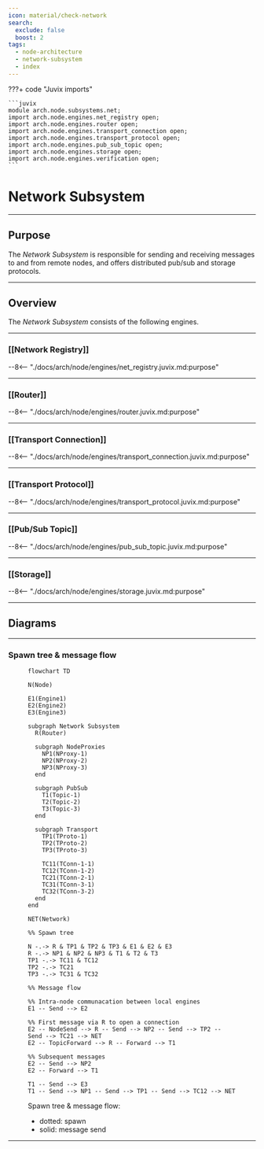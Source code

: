 ```yaml
---
icon: material/check-network
search:
  exclude: false
  boost: 2
tags:
  - node-architecture
  - network-subsystem
  - index
---
```


???+ code "Juvix imports"

    ```juvix
    module arch.node.subsystems.net;
    import arch.node.engines.net_registry open;
    import arch.node.engines.router open;
    import arch.node.engines.transport_connection open;
    import arch.node.engines.transport_protocol open;
    import arch.node.engines.pub_sub_topic open;
    import arch.node.engines.storage open;
    import arch.node.engines.verification open;
    ```

# Network Subsystem

---

## Purpose

The *Network Subsystem* is responsible for
sending and receiving messages to and from remote nodes,
and offers distributed pub/sub and storage protocols.

---

## Overview

The *Network Subsystem* consists of the following engines.

---

### [[Network Registry]]

--8<-- "./docs/arch/node/engines/net_registry.juvix.md:purpose"

---

### [[Router]]

--8<-- "./docs/arch/node/engines/router.juvix.md:purpose"

---

### [[Transport Connection]]

--8<-- "./docs/arch/node/engines/transport_connection.juvix.md:purpose"

---

### [[Transport Protocol]]

--8<-- "./docs/arch/node/engines/transport_protocol.juvix.md:purpose"

---

### [[Pub/Sub Topic]]

--8<-- "./docs/arch/node/engines/pub_sub_topic.juvix.md:purpose"

---

### [[Storage]]

--8<-- "./docs/arch/node/engines/storage.juvix.md:purpose"

---

## Diagrams

---

### Spawn tree & message flow

<figure markdown="span">

```mermaid
flowchart TD

N(Node)

E1(Engine1)
E2(Engine2)
E3(Engine3)

subgraph Network Subsystem
  R(Router)

  subgraph NodeProxies
    NP1(NProxy-1)
    NP2(NProxy-2)
    NP3(NProxy-3)
  end

  subgraph PubSub
    T1(Topic-1)
    T2(Topic-2)
    T3(Topic-3)
  end

  subgraph Transport
    TP1(TProto-1)
    TP2(TProto-2)
    TP3(TProto-3)

    TC11(TConn-1-1)
    TC12(TConn-1-2)
    TC21(TConn-2-1)
    TC31(TConn-3-1)
    TC32(TConn-3-2)
  end
end

NET(Network)

%% Spawn tree

N -.-> R & TP1 & TP2 & TP3 & E1 & E2 & E3
R -.-> NP1 & NP2 & NP3 & T1 & T2 & T3
TP1 -.-> TC11 & TC12
TP2 -.-> TC21
TP3 -.-> TC31 & TC32

%% Message flow

%% Intra-node communacation between local engines
E1 -- Send --> E2

%% First message via R to open a connection
E2 -- NodeSend --> R -- Send --> NP2 -- Send --> TP2 -- Send --> TC21 --> NET
E2 -- TopicForward --> R -- Forward --> T1

%% Subsequent messages
E2 -- Send --> NP2
E2 -- Forward --> T1

T1 -- Send --> E3
T1 -- Send --> NP1 -- Send --> TP1 -- Send --> TC12 --> NET
```
<figcaption markdown="span">

Spawn tree & message flow:
- dotted: spawn
- solid: message send

</figcaption>

</figure>

---


